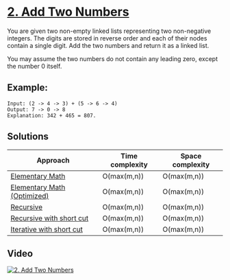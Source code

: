 # [2. Add Two Numbers](https://leetcode.com/problems/add-two-numbers/)

You are given two non-empty linked lists representing two non-negative integers. The digits are stored in reverse order and each of their nodes contain a single digit. Add the two numbers and return it as a linked list.

You may assume the two numbers do not contain any leading zero, except the number 0 itself.

## Example:

```
Input: (2 -> 4 -> 3) + (5 -> 6 -> 4)
Output: 7 -> 0 -> 8
Explanation: 342 + 465 = 807.
```

## Solutions

|   Approach  | Time complexity | Space complexity |
|-------------|-----------------|------------------|
| [Elementary Math](solution1.md) | O(max(m,n)) | O(max(m,n)) |
| [Elementary Math (Optimized)](solution2.md) | O(max(m,n)) | O(max(m,n)) |
| [Recursive](solution3.md) | O(max(m,n)) | O(max(m,n)) |
| [Recursive with short cut](solution4.md) | O(max(m,n)) | O(max(m,n)) |
| [Iterative with short cut](solution5.md) | O(max(m,n)) | O(max(m,n)) |

## Video

[![2. Add Two Numbers](http://img.youtube.com/vi/h65dc2XYsG0/0.jpg)](http://www.youtube.com/watch?v=h65dc2XYsG0&list=PL9YvZlrMIj4msDfX2rTsl4hwETiKiwsy3 "2. Add Two Numbers")
